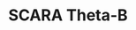 ---
tag: m0361
codes:
- M361
title: SCARA Theta-B
long: Move the nozzle to SCARA Theta-B calibration position Theta 90 (A90 B130) for
  calibration of "90 degrees steps-per-degree."
notes: 
parameters: 
example: 
examples: 
---